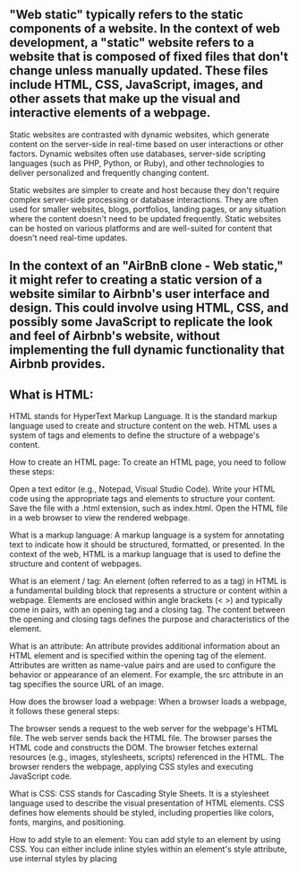 ## "Web static" typically refers to the static components of a website. In the context of web development, a "static" website refers to a website that is composed of fixed files that don't change unless manually updated. These files include HTML, CSS, JavaScript, images, and other assets that make up the visual and interactive elements of a webpage.

Static websites are contrasted with dynamic websites, which generate content on the server-side in real-time based on user interactions or other factors. Dynamic websites often use databases, server-side scripting languages (such as PHP, Python, or Ruby), and other technologies to deliver personalized and frequently changing content.

Static websites are simpler to create and host because they don't require complex server-side processing or database interactions. They are often used for smaller websites, blogs, portfolios, landing pages, or any situation where the content doesn't need to be updated frequently. Static websites can be hosted on various platforms and are well-suited for content that doesn't need real-time updates.

## In the context of an "AirBnB clone - Web static," it might refer to creating a static version of a website similar to Airbnb's user interface and design. This could involve using HTML, CSS, and possibly some JavaScript to replicate the look and feel of Airbnb's website, without implementing the full dynamic functionality that Airbnb provides.

## What is HTML:
HTML stands for HyperText Markup Language. It is the standard markup language used to create and structure content on the web. HTML uses a system of tags and elements to define the structure of a webpage's content.

How to create an HTML page:
To create an HTML page, you need to follow these steps:

Open a text editor (e.g., Notepad, Visual Studio Code).
Write your HTML code using the appropriate tags and elements to structure your content.
Save the file with a .html extension, such as index.html.
Open the HTML file in a web browser to view the rendered webpage.

What is a markup language:
A markup language is a system for annotating text to indicate how it should be structured, formatted, or presented. In the context of the web, HTML is a markup language that is used to define the structure and content of webpages.

What is an element / tag:
An element (often referred to as a tag) in HTML is a fundamental building block that represents a structure or content within a webpage. Elements are enclosed within angle brackets (< >) and typically come in pairs, with an opening tag and a closing tag. The content between the opening and closing tags defines the purpose and characteristics of the element.

What is an attribute:
An attribute provides additional information about an HTML element and is specified within the opening tag of the element. Attributes are written as name-value pairs and are used to configure the behavior or appearance of an element. For example, the src attribute in an <img> tag specifies the source URL of an image.

How does the browser load a webpage:
When a browser loads a webpage, it follows these general steps:

The browser sends a request to the web server for the webpage's HTML file.
The web server sends back the HTML file.
The browser parses the HTML code and constructs the DOM.
The browser fetches external resources (e.g., images, stylesheets, scripts) referenced in the HTML.
The browser renders the webpage, applying CSS styles and executing JavaScript code.

What is CSS:
CSS stands for Cascading Style Sheets. It is a stylesheet language used to describe the visual presentation of HTML elements. CSS defines how elements should be styled, including properties like colors, fonts, margins, and positioning.

How to add style to an element:
You can add style to an element by using CSS. You can either include inline styles within an element's style attribute, use internal styles by placing <style> tags in the <head> section of the HTML document, or link to an external CSS file using the <link> tag.

What is a class:
A class is a way to define a reusable set of styles that can be applied to multiple elements. Elements with the same class attribute share the specified styles. This allows for consistent styling across different parts of a webpage.

What is a selector:
A selector is a pattern that is used to target HTML elements for styling with CSS. Selectors define which elements should be affected by the styles you apply. They can target elements by their type, class, ID, attributes, and more.

How to compute CSS Specificity Value:
CSS specificity is a way to determine which styles should be applied to an element when conflicting styles are present. Specificity is calculated based on the number of ID, class, and element selectors used. The more specific the selector, the higher its specificity value. You can compute specificity by assigning values to each type of selector and comparing them.

What are Box properties in CSS:
Box properties in CSS control the dimensions and spacing of elements on a webpage. They include properties like width, height, margin, padding, border, and box-sizing. These properties determine how elements are sized, positioned, and spaced within the layout of a webpage. The box-sizing property can be used to control whether an element's dimensions include its padding and border or not. 
